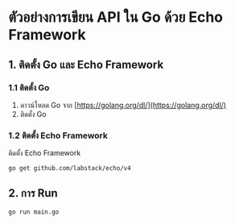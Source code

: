 # ตัวอย่างการเขียน API ใน Go ด้วย Echo Framework

## 1. ติดตั้ง Go และ Echo Framework

### 1.1 ติดตั้ง Go

1. ดาวน์โหลด Go จาก [https://golang.org/dl/](https://golang.org/dl/)
2. ติดตั้ง Go

### 1.2 ติดตั้ง Echo Framework

ติดตั้ง Echo Framework

```bash
go get github.com/labstack/echo/v4
```

## 2. การ Run

```bash
go run main.go
```
